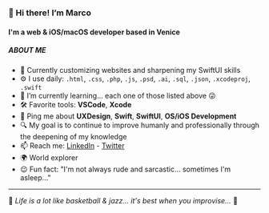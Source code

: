 ### 👋 Hi there! I’m Marco
#### I'm a web & iOS/macOS developer based in Venice

##### ABOUT ME
- 🏢 Currently customizing websites and sharpening my SwiftUI skills
- ⚙️ I use daily: `.html`, `.css`, `.php`, `.js`, `.psd`, `.ai`, `.sql`, `.json`, `.xcodeproj`, `.swift`
- 🌱 I’m currently learning... each one of those listed above 😜
- 🛠 Favorite tools: **VSCode**, **Xcode**
- 💬 Ping me about **UXDesign**, **Swift**, **SwiftUI**, **OS/iOS Development**
- 🔍 My goal is to continue to improve humanly and professionally through the deepening of my knowledge
- 📫 Reach me: [LinkedIn](https://www.linkedin.com/in/carraromarco/) -  [Twitter](https://twitter.com/carra89)
- 🌍 World explorer
- 😉 Fun fact: "I'm not always rude and sarcastic... sometimes I'm asleep..."

---

🎷 *Life is a lot like basketball & jazz... it's best when you improvise...* 🏀

<!---
mrc-dev-git/mrc-dev-git is a ✨ special ✨ repository because its `README.md` (this file) appears on your GitHub profile.
You can click the Preview link to take a look at your changes.
--->
